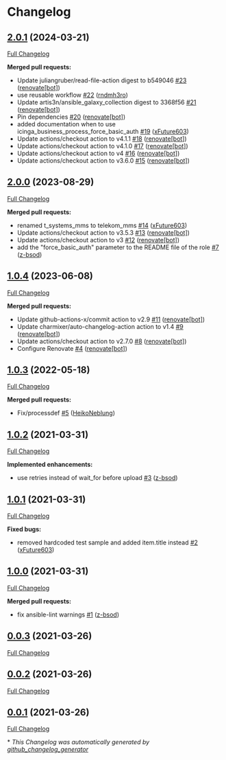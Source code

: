 # Changelog

## [2.0.1](https://github.com/telekom-mms/ansible-collection-icinga-business-process/tree/2.0.1) (2024-03-21)

[Full Changelog](https://github.com/telekom-mms/ansible-collection-icinga-business-process/compare/2.0.0...2.0.1)

**Merged pull requests:**

- Update juliangruber/read-file-action digest to b549046 [\#23](https://github.com/telekom-mms/ansible-collection-icinga-business-process/pull/23) ([renovate[bot]](https://github.com/apps/renovate))
- use reusable workflow [\#22](https://github.com/telekom-mms/ansible-collection-icinga-business-process/pull/22) ([rndmh3ro](https://github.com/rndmh3ro))
- Update artis3n/ansible\_galaxy\_collection digest to 3368f56 [\#21](https://github.com/telekom-mms/ansible-collection-icinga-business-process/pull/21) ([renovate[bot]](https://github.com/apps/renovate))
- Pin dependencies [\#20](https://github.com/telekom-mms/ansible-collection-icinga-business-process/pull/20) ([renovate[bot]](https://github.com/apps/renovate))
- added documentation when to use icinga\_business\_process\_force\_basic\_auth [\#19](https://github.com/telekom-mms/ansible-collection-icinga-business-process/pull/19) ([xFuture603](https://github.com/xFuture603))
- Update actions/checkout action to v4.1.1 [\#18](https://github.com/telekom-mms/ansible-collection-icinga-business-process/pull/18) ([renovate[bot]](https://github.com/apps/renovate))
- Update actions/checkout action to v4.1.0 [\#17](https://github.com/telekom-mms/ansible-collection-icinga-business-process/pull/17) ([renovate[bot]](https://github.com/apps/renovate))
- Update actions/checkout action to v4 [\#16](https://github.com/telekom-mms/ansible-collection-icinga-business-process/pull/16) ([renovate[bot]](https://github.com/apps/renovate))
- Update actions/checkout action to v3.6.0 [\#15](https://github.com/telekom-mms/ansible-collection-icinga-business-process/pull/15) ([renovate[bot]](https://github.com/apps/renovate))

## [2.0.0](https://github.com/telekom-mms/ansible-collection-icinga-business-process/tree/2.0.0) (2023-08-29)

[Full Changelog](https://github.com/telekom-mms/ansible-collection-icinga-business-process/compare/1.0.4...2.0.0)

**Merged pull requests:**

- renamed t\_systems\_mms to telekom\_mms [\#14](https://github.com/telekom-mms/ansible-collection-icinga-business-process/pull/14) ([xFuture603](https://github.com/xFuture603))
- Update actions/checkout action to v3.5.3 [\#13](https://github.com/telekom-mms/ansible-collection-icinga-business-process/pull/13) ([renovate[bot]](https://github.com/apps/renovate))
- Update actions/checkout action to v3 [\#12](https://github.com/telekom-mms/ansible-collection-icinga-business-process/pull/12) ([renovate[bot]](https://github.com/apps/renovate))
- add the "force\_basic\_auth" parameter to the README file of the role [\#7](https://github.com/telekom-mms/ansible-collection-icinga-business-process/pull/7) ([z-bsod](https://github.com/z-bsod))

## [1.0.4](https://github.com/telekom-mms/ansible-collection-icinga-business-process/tree/1.0.4) (2023-06-08)

[Full Changelog](https://github.com/telekom-mms/ansible-collection-icinga-business-process/compare/1.0.3...1.0.4)

**Merged pull requests:**

- Update github-actions-x/commit action to v2.9 [\#11](https://github.com/telekom-mms/ansible-collection-icinga-business-process/pull/11) ([renovate[bot]](https://github.com/apps/renovate))
- Update charmixer/auto-changelog-action action to v1.4 [\#9](https://github.com/telekom-mms/ansible-collection-icinga-business-process/pull/9) ([renovate[bot]](https://github.com/apps/renovate))
- Update actions/checkout action to v2.7.0 [\#8](https://github.com/telekom-mms/ansible-collection-icinga-business-process/pull/8) ([renovate[bot]](https://github.com/apps/renovate))
- Configure Renovate [\#4](https://github.com/telekom-mms/ansible-collection-icinga-business-process/pull/4) ([renovate[bot]](https://github.com/apps/renovate))

## [1.0.3](https://github.com/telekom-mms/ansible-collection-icinga-business-process/tree/1.0.3) (2022-05-18)

[Full Changelog](https://github.com/telekom-mms/ansible-collection-icinga-business-process/compare/1.0.2...1.0.3)

**Merged pull requests:**

- Fix/processdef [\#5](https://github.com/telekom-mms/ansible-collection-icinga-business-process/pull/5) ([HeikoNeblung](https://github.com/HeikoNeblung))

## [1.0.2](https://github.com/telekom-mms/ansible-collection-icinga-business-process/tree/1.0.2) (2021-03-31)

[Full Changelog](https://github.com/telekom-mms/ansible-collection-icinga-business-process/compare/1.0.1...1.0.2)

**Implemented enhancements:**

- use retries instead of wait\_for before upload [\#3](https://github.com/telekom-mms/ansible-collection-icinga-business-process/pull/3) ([z-bsod](https://github.com/z-bsod))

## [1.0.1](https://github.com/telekom-mms/ansible-collection-icinga-business-process/tree/1.0.1) (2021-03-31)

[Full Changelog](https://github.com/telekom-mms/ansible-collection-icinga-business-process/compare/1.0.0...1.0.1)

**Fixed bugs:**

- removed hardcoded test sample and added item.title instead [\#2](https://github.com/telekom-mms/ansible-collection-icinga-business-process/pull/2) ([xFuture603](https://github.com/xFuture603))

## [1.0.0](https://github.com/telekom-mms/ansible-collection-icinga-business-process/tree/1.0.0) (2021-03-31)

[Full Changelog](https://github.com/telekom-mms/ansible-collection-icinga-business-process/compare/0.0.3...1.0.0)

**Merged pull requests:**

- fix ansible-lint warnings [\#1](https://github.com/telekom-mms/ansible-collection-icinga-business-process/pull/1) ([z-bsod](https://github.com/z-bsod))

## [0.0.3](https://github.com/telekom-mms/ansible-collection-icinga-business-process/tree/0.0.3) (2021-03-26)

[Full Changelog](https://github.com/telekom-mms/ansible-collection-icinga-business-process/compare/0.0.2...0.0.3)

## [0.0.2](https://github.com/telekom-mms/ansible-collection-icinga-business-process/tree/0.0.2) (2021-03-26)

[Full Changelog](https://github.com/telekom-mms/ansible-collection-icinga-business-process/compare/0.0.1...0.0.2)

## [0.0.1](https://github.com/telekom-mms/ansible-collection-icinga-business-process/tree/0.0.1) (2021-03-26)

[Full Changelog](https://github.com/telekom-mms/ansible-collection-icinga-business-process/compare/eb9afca1e04c3c5e81cc25aa3797467df7f93c1a...0.0.1)



\* *This Changelog was automatically generated by [github_changelog_generator](https://github.com/github-changelog-generator/github-changelog-generator)*
